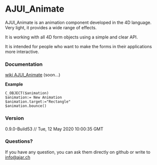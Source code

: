 # AJUI_Animate

AJUI_Animate is an animation component developed in the 4D language. Very light, it provides a wide range of effects.

It is working with all 4D form objects using a simple and clear API.

It is intended for people who want to make the forms in their applications more interactive.

### Documentation

[wiki AJUI_Animate](https://github.com/AJARProject/AJUI_Animate/wiki) (soon...)

**Example**

    C_OBJECT($animation)
    $animation:= New Animation
    $animation.target:="Rectangle"
    $animation.bounce()

### Version

0.9.0-Build53  // Tue, 12 May 2020 10:00:35 GMT

### Questions?

If you have any question, you can ask them directly on github or write to info@ajar.ch